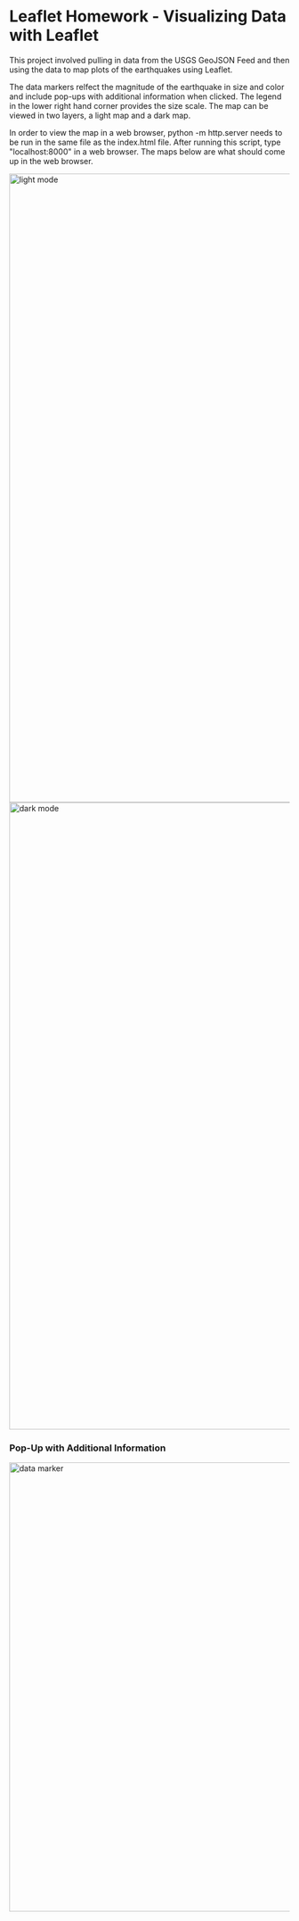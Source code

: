 # Leaflet Homework - Visualizing Data with Leaflet

This project involved pulling in data from the USGS GeoJSON Feed and then using the data to map plots of the earthquakes using Leaflet. 

The data markers relfect the magnitude of the earthquake in size and color and include pop-ups with additional information when clicked. The legend in the lower right hand corner provides the size scale. The map can be viewed in two layers, a light map and a dark map.

In order to view the map in a web browser, python -m http.server needs to be run in the same file as the index.html file. After running this script, type "localhost:8000" in a web browser. The maps below are what should come up in the web browser.

<img width="1127" alt="light mode" src="https://user-images.githubusercontent.com/57542250/85173955-3fae1d00-b229-11ea-9960-09f282eba45a.PNG">

<img width="1124" alt="dark mode" src="https://user-images.githubusercontent.com/57542250/85173970-43da3a80-b229-11ea-89f2-805747fb0d9c.PNG">


### Pop-Up with Additional Information

<img width="805" alt="data marker" src="https://user-images.githubusercontent.com/57542250/85174420-32ddf900-b22a-11ea-8efc-c326180a7e15.PNG">
